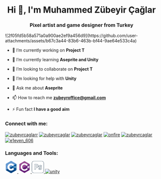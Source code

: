 <h1 align="center">Hi 👋, I'm Muhammed Zübeyir Çağlar</h1>
<h3 align="center">Pixel artist and game designer from Turkey</h3>
![2f05fd5b58a571a0a900ae2ef9a456d9](https://github.com/user-attachments/assets/b67c3a44-83b6-463b-bf44-9ae64e533c4a)


- 🔭 I’m currently working on **Project T**

- 🌱 I’m currently learning **Aseprite and Unity**

- 👯 I’m looking to collaborate on **Project T**

- 🤝 I’m looking for help with **Unity**

- 💬 Ask me about **Aseprite**

- 📫 How to reach me **zubeyroffice@gmail.com**

- ⚡ Fun fact **I have a good aim**

<h3 align="left">Connect with me:</h3>
<p align="left">
<a href="https://dev.to/zubeyrcaglarr" target="blank"><img align="center" src="https://raw.githubusercontent.com/rahuldkjain/github-profile-readme-generator/master/src/images/icons/Social/devto.svg" alt="zubeyrcaglarr" height="30" width="40" /></a>
<a href="https://twitter.com/zubeyrcaglar" target="blank"><img align="center" src="https://raw.githubusercontent.com/rahuldkjain/github-profile-readme-generator/master/src/images/icons/Social/twitter.svg" alt="zubeyrcaglar" height="30" width="40" /></a>
<a href="https://linkedin.com/in/zubeyrcaglar" target="blank"><img align="center" src="https://raw.githubusercontent.com/rahuldkjain/github-profile-readme-generator/master/src/images/icons/Social/linked-in-alt.svg" alt="zubeyrcaglar" height="30" width="40" /></a>
<a href="https://stackoverflow.com/users/onfire" target="blank"><img align="center" src="https://raw.githubusercontent.com/rahuldkjain/github-profile-readme-generator/master/src/images/icons/Social/stack-overflow.svg" alt="onfire" height="30" width="40" /></a>
<a href="https://instagram.com/zubeyrcaglar" target="blank"><img align="center" src="https://raw.githubusercontent.com/rahuldkjain/github-profile-readme-generator/master/src/images/icons/Social/instagram.svg" alt="zubeyrcaglar" height="30" width="40" /></a>
<a href="https://www.youtube.com/c/e1even_606" target="blank"><img align="center" src="https://raw.githubusercontent.com/rahuldkjain/github-profile-readme-generator/master/src/images/icons/Social/youtube.svg" alt="e1even_606" height="30" width="40" /></a>
</p>

<h3 align="left">Languages and Tools:</h3>
<p align="left"> <a href="https://www.w3schools.com/cpp/" target="_blank" rel="noreferrer"> <img src="https://raw.githubusercontent.com/devicons/devicon/master/icons/cplusplus/cplusplus-original.svg" alt="cplusplus" width="40" height="40"/> </a> <a href="https://www.w3schools.com/cs/" target="_blank" rel="noreferrer"> <img src="https://raw.githubusercontent.com/devicons/devicon/master/icons/csharp/csharp-original.svg" alt="csharp" width="40" height="40"/> </a> <a href="https://www.photoshop.com/en" target="_blank" rel="noreferrer"> <img src="https://raw.githubusercontent.com/devicons/devicon/master/icons/photoshop/photoshop-line.svg" alt="photoshop" width="40" height="40"/> </a> <a href="https://unity.com/" target="_blank" rel="noreferrer"> <img src="https://www.vectorlogo.zone/logos/unity3d/unity3d-icon.svg" alt="unity" width="40" height="40"/> </a> </p>
